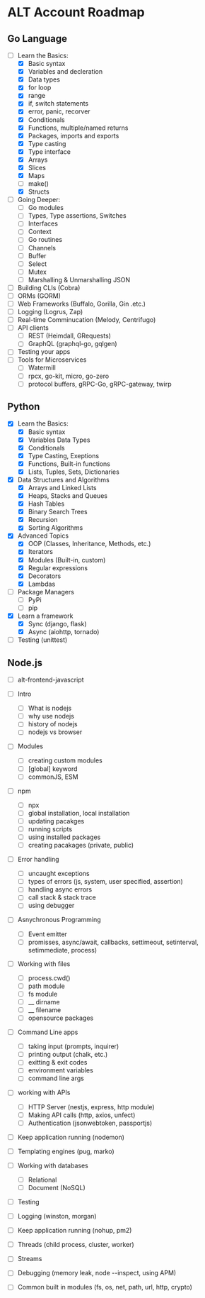 
# ALT Account Roadmap

## Go Language

- [ ] Learn the Basics:
  - [x] Basic syntax
  - [x] Variables and decleration
  - [x] Data types
  - [x] for loop
  - [x] range
  - [x] if, switch statements
  - [x] error, panic, recorver
  - [x] Conditionals
  - [x] Functions, multiple/named returns
  - [x] Packages, imports and exports
  - [x] Type casting
  - [x] Type interface
  - [x] Arrays
  - [x] Slices 
  - [x] Maps
  - [ ] make()
  - [x] Structs
- [ ] Going Deeper:
   - [ ] Go modules
   - [ ] Types, Type assertions, Switches
   - [ ] Interfaces
   - [ ] Context
   - [ ] Go routines
   - [ ] Channels
   - [ ] Buffer
   - [ ] Select
   - [ ] Mutex
   - [ ] Marshalling & Unmarshalling JSON
- [ ] Building CLIs (Cobra)
- [ ] ORMs (GORM)
- [ ] Web Frameworks (Buffalo, Gorilla, Gin .etc.)
- [ ] Logging (Logrus, Zap)
- [ ] Real-time Comminucation (Melody, Centrifugo)
- [ ] API clients
  - [ ] REST (Heimdall, GRequests)
  - [ ] GraphQL (graphql-go, gqlgen)
- [ ] Testing your apps
- [ ] Tools for Microservices
  - [ ] Watermill
  - [ ] rpcx, go-kit, micro, go-zero
  - [ ] protocol buffers, gRPC-Go, gRPC-gateway, twirp

## Python

- [x] Learn the Basics:
  - [x] Basic syntax
  - [x] Variables Data Types
  - [x] Conditionals
  - [x] Type Casting, Exeptions
  - [x] Functions, Built-in functions
  - [x] Lists, Tuples, Sets, Dictionaries
- [x] Data Structures and Algorithms
  - [x] Arrays and Linked Lists
  - [x] Heaps, Stacks and Queues
  - [x] Hash Tables
  - [x] Binary Search Trees
  - [x] Recursion
  - [x] Sorting Algorithms
- [x] Advanced Topics
  - [x] OOP (Classes, Inheritance, Methods, etc.)
  - [x] Iterators
  - [x] Modules (Built-in, custom)
  - [x] Regular expressions
  - [x] Decorators
  - [x] Lambdas
- [ ] Package Managers
  - [ ] PyPi
  - [ ] pip
- [x] Learn a framework 
  - [x] Sync (django, flask)
  - [x] Async (aiohttp, tornado)
- [ ] Testing (unittest)

## Node.js

- [ ] alt-frontend-javascript
- [ ] Intro
  - [ ] What is nodejs
  - [ ] why use nodejs
  - [ ] history of nodejs
  - [ ] nodejs vs browser
- [ ] Modules
  - [ ] creating custom modules
  - [ ] [global] keyword
  - [ ] commonJS, ESM
- [ ] npm
  - [ ] npx
  - [ ] global installation, local installation
  - [ ] updating pacakges
  - [ ] running scripts
  - [ ] using installed packages
  - [ ] creating pacakages (private, public)
- [ ] Error handling
  - [ ] uncaught exceptions
  - [ ] types of errors (js, system, user specified, assertion)
  - [ ] handling async errors
  - [ ] call stack & stack trace
  - [ ] using debugger
- [ ] Asnychronous Programming
  - [ ] Event emitter
  - [ ] promisses, async/await, callbacks, settimeout, setinterval, setimmediate, process)
- [ ] Working with files
  - [ ] process.cwd()
  - [ ] path module
  - [ ] fs module
  - [ ] __ dirname
  - [ ] __ filename
  - [ ] opensource packages
- [ ] Command Line apps
  - [ ] taking input (prompts, inquirer)
  - [ ] printing output (chalk, etc.)
  - [ ] exitting & exit codes
  - [ ] environment variables
  - [ ] command line args
- [ ] working with APIs
  - [ ] HTTP Server (nestjs, express, http module)
  - [ ] Making API calls (http, axios, unfect)
  - [ ] Authentication (jsonwebtoken, passportjs)
- [ ] Keep application running (nodemon)
- [ ] Templating engines (pug, marko)
- [ ] Working with databases
  - [ ] Relational
  - [ ] Document (NoSQL)
- [ ] Testing
- [ ] Logging (winston, morgan)
- [ ] Keep application running (nohup, pm2)
- [ ] Threads (child process, cluster, worker)
- [ ] Streams
- [ ] Debugging (memory leak, node --inspect, using APM)
- [ ] Common built in modules (fs, os, net, path, url, http, crypto)

